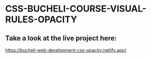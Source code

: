 # CSS-BUCHELI-COURSE-VISUAL-RULES-OPACITY

## Take a look at the live project here:
https://bucheli-web-development-css-opacity.netlify.app/
